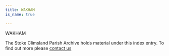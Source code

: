 ```yaml
---
title: WAKHAM
is_name: true

---
```


WAKHAM


The Stoke Climsland Parish Archive holds material under this index entry. To find out more please [contact us](/contact/)
